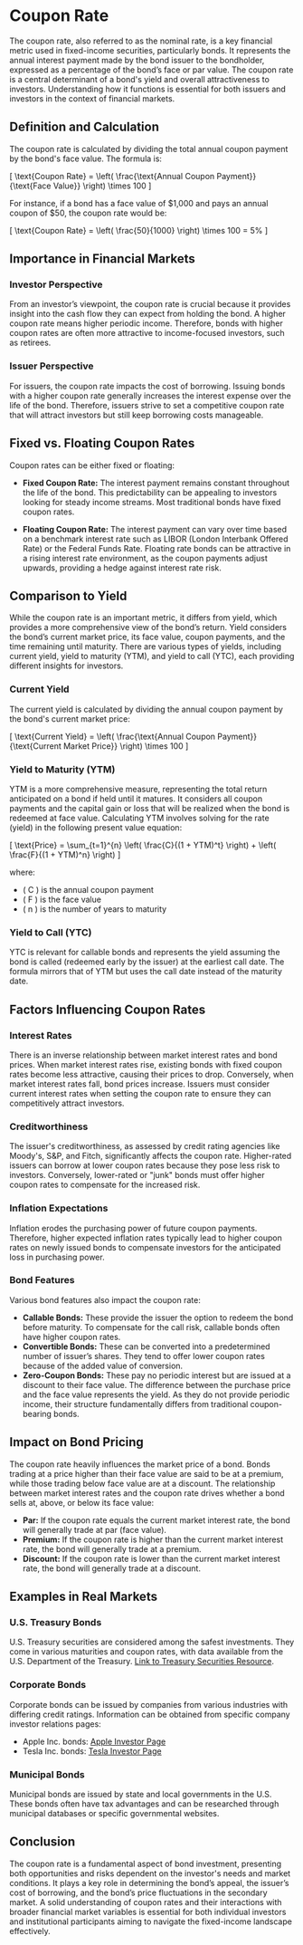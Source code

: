 # Coupon Rate

The coupon rate, also referred to as the nominal rate, is a key financial metric used in fixed-income securities, particularly bonds. It represents the annual interest payment made by the bond issuer to the bondholder, expressed as a percentage of the bond’s face or par value. The coupon rate is a central determinant of a bond's yield and overall attractiveness to investors. Understanding how it functions is essential for both issuers and investors in the context of financial markets.

## Definition and Calculation

The coupon rate is calculated by dividing the total annual coupon payment by the bond's face value. The formula is:

\[ \text{Coupon Rate} = \left( \frac{\text{Annual Coupon Payment}}{\text{Face Value}} \right) \times 100 \]

For instance, if a bond has a face value of $1,000 and pays an annual coupon of $50, the coupon rate would be:

\[ \text{Coupon Rate} = \left( \frac{50}{1000} \right) \times 100 = 5\% \]

## Importance in Financial Markets

### Investor Perspective

From an investor’s viewpoint, the coupon rate is crucial because it provides insight into the cash flow they can expect from holding the bond. A higher coupon rate means higher periodic income. Therefore, bonds with higher coupon rates are often more attractive to income-focused investors, such as retirees.

### Issuer Perspective

For issuers, the coupon rate impacts the cost of borrowing. Issuing bonds with a higher coupon rate generally increases the interest expense over the life of the bond. Therefore, issuers strive to set a competitive coupon rate that will attract investors but still keep borrowing costs manageable.

## Fixed vs. Floating Coupon Rates

Coupon rates can be either fixed or floating:

- **Fixed Coupon Rate:** The interest payment remains constant throughout the life of the bond. This predictability can be appealing to investors looking for steady income streams. Most traditional bonds have fixed coupon rates.

- **Floating Coupon Rate:** The interest payment can vary over time based on a benchmark interest rate such as LIBOR (London Interbank Offered Rate) or the Federal Funds Rate. Floating rate bonds can be attractive in a rising interest rate environment, as the coupon payments adjust upwards, providing a hedge against interest rate risk.

## Comparison to Yield

While the coupon rate is an important metric, it differs from yield, which provides a more comprehensive view of the bond’s return. Yield considers the bond’s current market price, its face value, coupon payments, and the time remaining until maturity. There are various types of yields, including current yield, yield to maturity (YTM), and yield to call (YTC), each providing different insights for investors.

### Current Yield

The current yield is calculated by dividing the annual coupon payment by the bond's current market price:

\[ \text{Current Yield} = \left( \frac{\text{Annual Coupon Payment}}{\text{Current Market Price}} \right) \times 100 \]

### Yield to Maturity (YTM)

YTM is a more comprehensive measure, representing the total return anticipated on a bond if held until it matures. It considers all coupon payments and the capital gain or loss that will be realized when the bond is redeemed at face value. Calculating YTM involves solving for the rate (yield) in the following present value equation:

\[ \text{Price} = \sum_{t=1}^{n} \left( \frac{C}{(1 + YTM)^t} \right) + \left( \frac{F}{(1 + YTM)^n} \right) \]

where:
- \( C \) is the annual coupon payment
- \( F \) is the face value
- \( n \) is the number of years to maturity

### Yield to Call (YTC)

YTC is relevant for callable bonds and represents the yield assuming the bond is called (redeemed early by the issuer) at the earliest call date. The formula mirrors that of YTM but uses the call date instead of the maturity date.

## Factors Influencing Coupon Rates

### Interest Rates

There is an inverse relationship between market interest rates and bond prices. When market interest rates rise, existing bonds with fixed coupon rates become less attractive, causing their prices to drop. Conversely, when market interest rates fall, bond prices increase. Issuers must consider current interest rates when setting the coupon rate to ensure they can competitively attract investors.

### Creditworthiness

The issuer's creditworthiness, as assessed by credit rating agencies like Moody's, S&P, and Fitch, significantly affects the coupon rate. Higher-rated issuers can borrow at lower coupon rates because they pose less risk to investors. Conversely, lower-rated or "junk" bonds must offer higher coupon rates to compensate for the increased risk.

### Inflation Expectations

Inflation erodes the purchasing power of future coupon payments. Therefore, higher expected inflation rates typically lead to higher coupon rates on newly issued bonds to compensate investors for the anticipated loss in purchasing power.

### Bond Features

Various bond features also impact the coupon rate:
- **Callable Bonds:** These provide the issuer the option to redeem the bond before maturity. To compensate for the call risk, callable bonds often have higher coupon rates.
- **Convertible Bonds:** These can be converted into a predetermined number of issuer’s shares. They tend to offer lower coupon rates because of the added value of conversion.
- **Zero-Coupon Bonds:** These pay no periodic interest but are issued at a discount to their face value. The difference between the purchase price and the face value represents the yield. As they do not provide periodic income, their structure fundamentally differs from traditional coupon-bearing bonds.

## Impact on Bond Pricing

The coupon rate heavily influences the market price of a bond. Bonds trading at a price higher than their face value are said to be at a premium, while those trading below face value are at a discount. The relationship between market interest rates and the coupon rate drives whether a bond sells at, above, or below its face value:

- **Par:** If the coupon rate equals the current market interest rate, the bond will generally trade at par (face value).
- **Premium:** If the coupon rate is higher than the current market interest rate, the bond will generally trade at a premium.
- **Discount:** If the coupon rate is lower than the current market interest rate, the bond will generally trade at a discount.

## Examples in Real Markets

### U.S. Treasury Bonds

U.S. Treasury securities are considered among the safest investments. They come in various maturities and coupon rates, with data available from the U.S. Department of the Treasury. [Link to Treasury Securities Resource](https://www.treasurydirect.gov).

### Corporate Bonds

Corporate bonds can be issued by companies from various industries with differing credit ratings. Information can be obtained from specific company investor relations pages:

- Apple Inc. bonds: [Apple Investor Page](https://investor.apple.com)
- Tesla Inc. bonds: [Tesla Investor Page](https://ir.tesla.com)

### Municipal Bonds

Municipal bonds are issued by state and local governments in the U.S. These bonds often have tax advantages and can be researched through municipal databases or specific governmental websites. 

## Conclusion

The coupon rate is a fundamental aspect of bond investment, presenting both opportunities and risks dependent on the investor's needs and market conditions. It plays a key role in determining the bond’s appeal, the issuer’s cost of borrowing, and the bond’s price fluctuations in the secondary market. A solid understanding of coupon rates and their interactions with broader financial market variables is essential for both individual investors and institutional participants aiming to navigate the fixed-income landscape effectively.